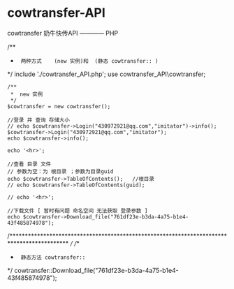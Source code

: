 # cowtransfer-API

cowtransfer 奶牛快传API ———— PHP

/**
 *      两种方式    (new 实例)和  (静态 cowtransfer:: )
 */
    include './cowtransfer_API.php';
    use cowtransfer_API\cowtransfer;
    
    /**
     *  new 实例
     */
    $cowtransfer = new cowtransfer(); 

    //登录 并 查询 存储大小
    // echo $cowtransfer->Login("430972921@qq.com","imitator")->info();  
    $cowtransfer->Login("430972921@qq.com","imitator");
    echo $cowtransfer->info();

    echo '<hr>';

    //查看 目录 文件
    // 参数为空：为 根目录 ；参数为目录guid
    echo $cowtransfer->TableOfContents();   //根目录
    // echo $cowtransfer->TableOfContents(guid);

    // echo '<hr>';

    //下载文件 [ 暂时有问题 命名空间 无法获取 登录参数 ]
    echo $cowtransfer->Download_file("761df23e-b3da-4a75-b1e4-43f485874978");

/******************************************************************************************* */
/**
 *      静态方法 cowtransfer::
 */
    cowtransfer::Download_file("761df23e-b3da-4a75-b1e4-43f485874978");
